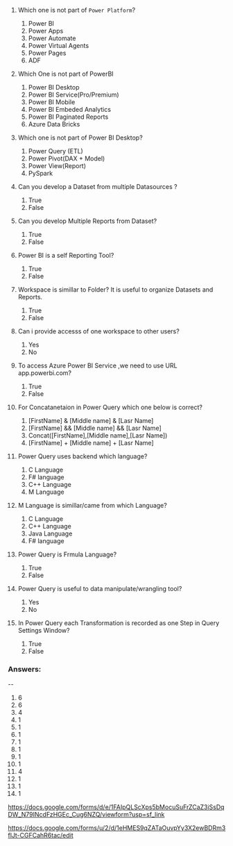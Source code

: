 1. Which one is not part of `Power Platform`?
    1. Power BI
    2. Power Apps
    3. Power Automate
    4. Power Virtual Agents
    5. Power Pages
    6. ADF
2. Which One is not part of PowerBI
   1. Power BI Desktop
   2. Power BI Service(Pro/Premium)
   3. Power BI Mobile
   4. Power BI Embeded Analytics
   5. Power BI Paginated Reports
   6. Azure Data Bricks
3. Which one is not part of Power BI Desktop?
    1. Power Query (ETL)
    2. Power Pivot(DAX + Model)
    3. Power View(Report)
    4. PySpark
4. Can you develop a Dataset from multiple Datasources ?
    1. True
    2. False
5. Can you develop Multiple Reports from Dataset?
    1. True
    2. False
6. Power BI is a self Reporting Tool?
    1. True
    2. False
7. Workspace is simillar to Folder? It is useful to organize Datasets and Reports.
    1. True
    2. False

8. Can i provide accesss of one workspace to other users?
    1. Yes
    2. No
9. To access Azure Power BI Service ,we need to use URL app.powerbi.com?
   1. True
   2. False
10. For Concatanetaion in Power Query which one below is correct?
    1. [FirstName] & [Middle name] & [Lasr Name]
    2. [FirstName] && [Middle name] && [Lasr Name]
    3. Concat([FirstName],[Middle name],[Lasr Name])
    4. [FirstName] + [Middle name] + [Lasr Name]
11. Power Query uses backend which language?
    1. C Language
    2. F# language
    3. C++ Language
    4. M Language
12. M Language is simillar/came from which Language?
    1. C Language
    2. C++ Language
    3. Java Language
    4. F# language
13. Power Query is Frmula Language?
    1. True
    2. False
14. Power Query is useful to data manipulate/wrangling tool?
    1. Yes
    2. No
15. In Power Query each Transformation is recorded as one Step in Query Settings Window?
    1. True
    2. False


### Answers:
--

1. 6
2. 6
3. 4
4. 1
5. 1
6. 1
7. 1
8. 1
9. 1
10. 1
11. 4
12. 1
13. 1
14. 1


https://docs.google.com/forms/d/e/1FAIpQLScXps5bMocuSuFrZCaZ3iSsDqDW_N79INcdFzHGEc_Cug6NZQ/viewform?usp=sf_link

https://docs.google.com/forms/u/2/d/1eHMES9qZATaOuvpYy3X2ewBDRm3flJt-CGFCahR6tac/edit

